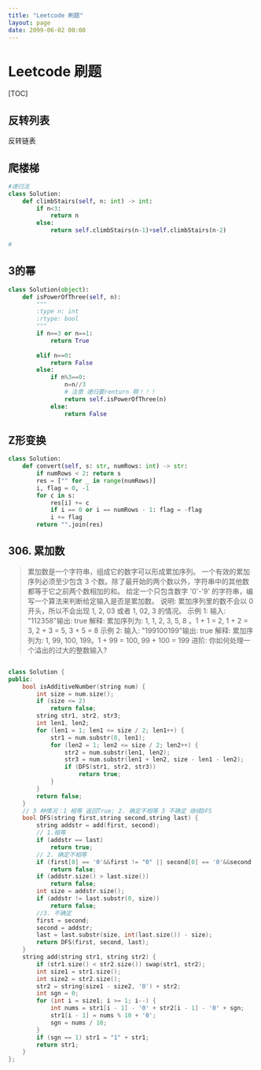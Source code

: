 ```yaml
---
title: "Leetcode 刷题"
layout: page
date: 2099-06-02 00:00
---
```

# Leetcode 刷题
[TOC]

## 反转列表 

  反转链表


## 爬楼梯 


```python 
#递归法 
class Solution:
    def climbStairs(self, n: int) -> int:
        if n<3:
            return n
        else:
            return self.climbStairs(n-1)+self.climbStairs(n-2)

# 

```


## 3的幂

```python
class Solution(object):
    def isPowerOfThree(self, n):
        """
        :type n: int
        :rtype: bool
        """
        if n==3 or n==1:
            return True
        
        elif n==0:
            return False
        else:
            if n%3==0:
                n=n//3
                # 注意 递归要renturn 啊！！！
                return self.isPowerOfThree(n)
            else:
                return False
```


## Z形变换

```python
class Solution:
    def convert(self, s: str, numRows: int) -> str:
        if numRows < 2: return s
        res = ["" for _ in range(numRows)]
        i, flag = 0, -1
        for c in s:
            res[i] += c
            if i == 0 or i == numRows - 1: flag = -flag
            i += flag
        return "".join(res)
```


## 306. 累加数

>累加数是一个字符串，组成它的数字可以形成累加序列。
一个有效的累加序列必须至少包含 3 个数。除了最开始的两个数以外，字符串中的其他数都等于它之前两个数相加的和。
给定一个只包含数字 '0'-'9' 的字符串，编写一个算法来判断给定输入是否是累加数。
说明: 累加序列里的数不会以 0 开头，所以不会出现 1, 2, 03 或者 1, 02, 3 的情况。
示例 1:
输入: "112358"输出: true
解释: 累加序列为: 1, 1, 2, 3, 5, 8 。1 + 1 = 2, 1 + 2 = 3, 2 + 3 = 5, 3 + 5 = 8
示例 2:
输入: "199100199"输出: true
解释: 累加序列为: 1, 99, 100, 199。1 + 99 = 100, 99 + 100 = 199
进阶:
你如何处理一个溢出的过大的整数输入?



```c++

class Solution {
public:
    bool isAdditiveNumber(string num) {
        int size = num.size();
        if (size <= 2)
            return false;
        string str1, str2, str3;
        int len1, len2;
        for (len1 = 1; len1 <= size / 2; len1++) {
            str1 = num.substr(0, len1);
            for (len2 = 1; len2 <= size / 2; len2++) {
                str2 = num.substr(len1, len2);
                str3 = num.substr(len1 + len2, size - len1 - len2);
                if (DFS(str1, str2, str3))
                    return true;
            }
        }
        return false;
    }
    // 3 种情况：1 相等 返回True; 2. 确定不相等 3 不确定 继续DFS
    bool DFS(string first,string second,string last) {
        string addstr = add(first, second);
        // 1.相等
        if (addstr == last) 
            return true;
        // 2. 确定不相等
        if (first[0] == '0'&&first != "0" || second[0] == '0'&&second != "0") 
            return false;
        if (addstr.size() > last.size()) 
            return false;
        int size = addstr.size();
        if (addstr != last.substr(0, size)) 
            return false;
        //3. 不确定
        first = second;
        second = addstr;
        last = last.substr(size, int(last.size()) - size);
        return DFS(first, second, last);
    }
    string add(string str1, string str2) {
        if (str1.size() < str2.size()) swap(str1, str2);
        int size1 = str1.size();
        int size2 = str2.size();
        str2 = string(size1 - size2, '0') + str2;
        int sgn = 0;
        for (int i = size1; i >= 1; i--) {
            int nums = str1[i - 1] - '0' + str2[i - 1] - '0' + sgn;
            str1[i - 1] = nums % 10 + '0';
            sgn = nums / 10;
        }
        if (sgn == 1) str1 = "1" + str1;
        return str1;
    }
};

```


